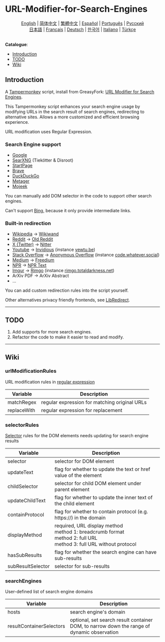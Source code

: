 # URL-Modifier-for-Search-Engines

<div align="center">
	<a href="https://github.com/domeniczz/URL-Modifier-for-Search-Engines/blob/master/README.md">English</a> | 
	<a href="https://github.com/domeniczz/URL-Modifier-for-Search-Engines/blob/master/docs/README-zh-cn.md">简体中文</a> | 
    <a href="https://github.com/domeniczz/URL-Modifier-for-Search-Engines/blob/master/docs/README-zh-tw.md">繁體中文</a> | 
	<a href="https://github.com/domeniczz/URL-Modifier-for-Search-Engines/blob/master/docs/README-es.md">Español</a> | 
	<a href="https://github.com/domeniczz/URL-Modifier-for-Search-Engines/blob/master/docs/README-pt.md">Português</a> | 
    <a href="https://github.com/domeniczz/URL-Modifier-for-Search-Engines/blob/master/docs/README-ru.md">Pусский</a><br/>
    <a href="https://github.com/domeniczz/URL-Modifier-for-Search-Engines/blob/master/docs/README-ja.md">日本語</a> | 
    <a href="https://github.com/domeniczz/URL-Modifier-for-Search-Engines/blob/master/docs/README-fr.md">Français</a> | 
    <a href="https://github.com/domeniczz/URL-Modifier-for-Search-Engines/blob/master/docs/README-de.md">Deutsch</a> | 
	<a href="https://github.com/domeniczz/URL-Modifier-for-Search-Engines/blob/master/docs/README-ko.md">한국어</a> | 
	<a href="https://github.com/domeniczz/URL-Modifier-for-Search-Engines/blob/master/docs/README-it.md">Italiano</a> | 
	<a href="https://github.com/domeniczz/URL-Modifier-for-Search-Engines/blob/master/docs/README-tr.md">Türkçe</a>
</div>
<br/>

**Catalogue**:

- [Introduction](https://github.com/domeniczz/URL-Modifier-for-Search-Engines#Introduction)
- [TODO](https://github.com/domeniczz/URL-Modifier-for-Search-Engines#TODO)
- [Wiki](https://github.com/domeniczz/URL-Modifier-for-Search-Engines#Wiki)

## Introduction

A [Tampermonkey](https://github.com/Tampermonkey/tampermonkey) script, install from GreasyFork: [URL Modifier for Search Engines](https://greasyfork.org/en/scripts/483597-url-modifier-for-search-engines).

This Tampermonkey script enhances your search engine usage by modifying URLs in the search result of search engines, redirecting to alternative sites. Allows a more customized and efficient browsing experience.

URL modification uses Regular Expression.

### Search Engine support

- [Google](https://www.google.com)
- [SearXNG](https://searx.space) (Tiekötter & Disroot)
- [StartPage](https://www.startpage.com)
- [Brave](https://search.brave.com)
- [DuckDuckGo](https://duckduck)
- [Metager](https://metager.org)
- [Mojeek](https://www.mojeek.com)

You can manually add DOM selector in the code to support other search engines.

Can't support [Bing](https://www.bing.com), because it only provide intermediate links.

### Built-in redirection

- [Wikipedia](https://www.wikipedia.org) -> [Wikiwand](https://www.wikiwand.com)
- [Reddit](https://www.reddit.com) -> [Old Reddit](https://old.reddit.com)
- [X (Twitter)](https://twitter.com) -> [Nitter](https://nitter.net)
- [Youtube](https://www.youtube.com) -> [Invidious](https://docs.invidious.io/instances) (instance [yewtu.be](https://yewtu.be))
- [Stack Overflow](https://stackoverflow.com) -> [Anonymous Overflow](https://github.com/httpjamesm/AnonymousOverflow#clearnet-instances) (instance [code.whatever.social](https://code.whatever.social))
- [Medium](https://medium.com/) -> [Freedium](https://freedium.cfd)
- [NPR](https://www.npr.org) -> [NPR Text](https://text.npr.org)
- [Imgur](https://imgur.com) -> [Rimgo](https://rimgo.codeberg.page/) (instance [rimgo.totaldarkness.net](https://rimgo.totaldarkness.net))
- ArXiv PDF -> ArXiv Abstract
- ...

You can add custom redirection rules into the script yourself.

Other alternatives privacy friendly frontends, see [LibRedirect](https://libredirect.github.io/index.html).

---

## TODO

1. Add supports for more search engines.
2. Refactor the code to make it easier to read and modify.

---

## Wiki

### urlModificationRules

URL modification rules in [regular expression](https://en.wikipedia.org/wiki/Regular_expression)

| Variable    | Description                                   |
| ----------- | --------------------------------------------- |
| matchRegex  | regular expression for matching original URLs |
| replaceWith | regular expression for replacement            |

### selectorRules

[Selector](https://developer.mozilla.org/en-US/docs/Web/API/Document_object_model/Locating_DOM_elements_using_selectors) rules for the DOM elements needs updating for search engine results

| Variable          | Description                                                  |
| ----------------- | ------------------------------------------------------------ |
| selector          | selector for DOM element                                     |
| updateText        | flag for whether to update the text or href value of the element |
| childSelector     | selector for child DOM element under parent element          |
| updateChildText   | flag for whether to update the inner text of the child element |
| containProtocol   | flag for whether to contain protocol (e.g. https://) in the domain |
| displayMethod     | required, URL display method<br/>method 1: breadcrumb format<br/>method 2: full URL<br/>method 3: full URL without protocol |
| hasSubResults     | flag for whether the search engine can have sub-results      |
| subResultSelector | selector for sub-results                                     |

### searchEngines

User-defined list of search engine domains

| Variable                 | Description                                                  |
| ------------------------ | ------------------------------------------------------------ |
| hosts                    | search engine's domain                                       |
| resultContainerSelectors | optional, set search result container DOM, to narrow down the range of dynamic observation |

